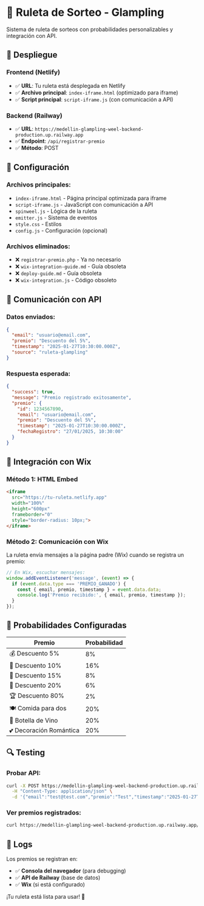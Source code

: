 # 🎡 Ruleta de Sorteo - Glampling

Sistema de ruleta de sorteos con probabilidades personalizables y integración con API.

## 🚀 Despliegue

### Frontend (Netlify)
- ✅ **URL**: Tu ruleta está desplegada en Netlify
- ✅ **Archivo principal**: `index-iframe.html` (optimizado para iframe)
- ✅ **Script principal**: `script-iframe.js` (con comunicación a API)

### Backend (Railway)
- ✅ **URL**: `https://medellin-glampling-weel-backend-production.up.railway.app`
- ✅ **Endpoint**: `/api/registrar-premio`
- ✅ **Método**: POST

## 🔧 Configuración

### Archivos principales:
- `index-iframe.html` - Página principal optimizada para iframe
- `script-iframe.js` - JavaScript con comunicación a API
- `spinweel.js` - Lógica de la ruleta
- `emitter.js` - Sistema de eventos
- `style.css` - Estilos
- `config.js` - Configuración (opcional)

### Archivos eliminados:
- ❌ `registrar-premio.php` - Ya no necesario
- ❌ `wix-integration-guide.md` - Guía obsoleta
- ❌ `deploy-guide.md` - Guía obsoleta
- ❌ `wix-integration.js` - Código obsoleto

## 📡 Comunicación con API

### Datos enviados:
```json
{
  "email": "usuario@email.com",
  "premio": "Descuento del 5%",
  "timestamp": "2025-01-27T10:30:00.000Z",
  "source": "ruleta-glampling"
}
```

### Respuesta esperada:
```json
{
  "success": true,
  "message": "Premio registrado exitosamente",
  "premio": {
    "id": 1234567890,
    "email": "usuario@email.com",
    "premio": "Descuento del 5%",
    "timestamp": "2025-01-27T10:30:00.000Z",
    "fechaRegistro": "27/01/2025, 10:30:00"
  }
}
```

## 🎯 Integración con Wix

### Método 1: HTML Embed
```html
<iframe 
  src="https://tu-ruleta.netlify.app" 
  width="100%" 
  height="600px"
  frameborder="0"
  style="border-radius: 10px;">
</iframe>
```

### Método 2: Comunicación con Wix
La ruleta envía mensajes a la página padre (Wix) cuando se registra un premio:

```javascript
// En Wix, escuchar mensajes:
window.addEventListener('message', (event) => {
  if (event.data.type === 'PREMIO_GANADO') {
    const { email, premio, timestamp } = event.data.data;
    console.log('Premio recibido:', { email, premio, timestamp });
  }
});
```

## 🎲 Probabilidades Configuradas

| Premio | Probabilidad |
|--------|-------------|
| 💰 Descuento 5% | 8% |
| 💸 Descuento 10% | 16% |
| 🎯 Descuento 15% | 8% |
| 🎊 Descuento 20% | 6% |
| 🏆 Descuento 80% | 2% |
| 🍽️ Comida para dos | 20% |
| 🍷 Botella de Vino | 20% |
| 💕 Decoración Romántica | 20% |

## 🔍 Testing

### Probar API:
```bash
curl -X POST https://medellin-glampling-weel-backend-production.up.railway.app/api/registrar-premio \
  -H "Content-Type: application/json" \
  -d '{"email":"test@test.com","premio":"Test","timestamp":"2025-01-27T10:30:00.000Z","source":"test"}'
```

### Ver premios registrados:
```bash
curl https://medellin-glampling-weel-backend-production.up.railway.app/api/premios
```

## 📝 Logs

Los premios se registran en:
- ✅ **Consola del navegador** (para debugging)
- ✅ **API de Railway** (base de datos)
- ✅ **Wix** (si está configurado)

¡Tu ruleta está lista para usar! 🎉
